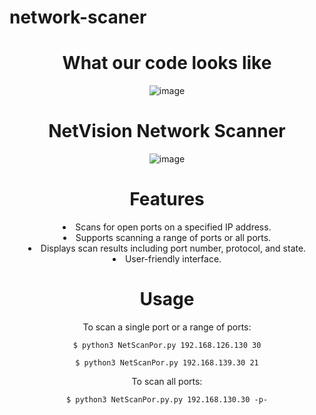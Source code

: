 # network-scaner
<div align="center">
<h1>What our code looks like</h1>

  ![image](https://github.com/SargsyanGrigor/Network-scaner/assets/106109042/88caeb83-4c48-406c-b682-d6ec2c20af4e)



<div align="center">
<h1>NetVision Network Scanner</h1>
  


![image](https://github.com/SargsyanGrigor/Network-scaner/assets/106109042/f0976462-bd40-4a02-836f-699de82678cc)


# Features
<li>Scans for open ports on a specified IP address.</li>
<li>Supports scanning a range of ports or all ports.</li>
<li>Displays scan results including port number, protocol, and state.</li>
<li>User-friendly interface.</li>

# Usage

To scan a single port or a range of ports: 
    
    $ python3 NetScanPor.py 192.168.126.130 30
    
    $ python3 NetScanPor.py 192.168.139.30 21

To scan all ports:

    $ python3 NetScanPor.py.py 192.168.130.30 -p-



